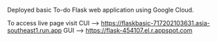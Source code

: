 Deployed basic To-do Flask web application using Google Cloud.


To access live page visit
CUI --> https://flaskbasic-717202103631.asia-southeast1.run.app
GUI --> https://flask-454107.el.r.appspot.com
